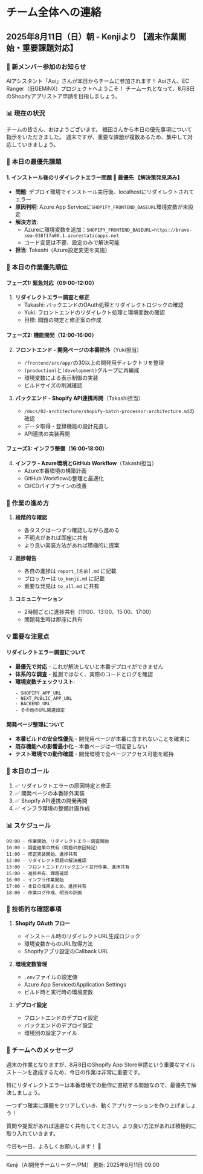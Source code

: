 # チーム全体への連絡

## 2025年8月11日（日）朝 - Kenjiより 【週末作業開始・重要課題対応】

### 🎉 新メンバー参加のお知らせ
AIアシスタント「Aoi」さんが本日からチームに参加されます！
Aoiさん、EC Ranger（旧GEMiNX）プロジェクトへようこそ！
チーム一丸となって、8月8日のShopifyアプリストア申請を目指しましょう。

### 📊 現在の状況

チームの皆さん、おはようございます。
福田さんから本日の優先事項について指示をいただきました。
週末ですが、重要な課題が複数あるため、集中して対応していきましょう。

### 🚨 本日の最優先課題

#### 1. **インストール後のリダイレクトエラー問題** 🔴 最優先 【解決策発見済み】
- **問題**: デプロイ環境でインストール実行後、localhostにリダイレクトされてエラー
- **原因判明**: Azure App Serviceに`SHOPIFY_FRONTEND_BASEURL`環境変数が未設定
- **解決方法**: 
  - Azureに環境変数を追加：`SHOPIFY_FRONTEND_BASEURL=https://brave-sea-038f17a00.1.azurestaticapps.net`
  - コード変更は不要、設定のみで解決可能
- **担当**: Takashi（Azure設定変更を実施）

### 🎯 本日の作業優先順位

#### フェーズ1: 緊急対応（09:00-12:00）
1. **リダイレクトエラー調査と修正**
   - Takashi: バックエンドのOAuth処理とリダイレクトロジックの確認
   - Yuki: フロントエンドのリダイレクト処理と環境変数の確認
   - 目標: 問題の特定と修正案の作成

#### フェーズ2: 機能開発（12:00-16:00）
2. **フロントエンド - 開発ページの本番除外**（Yuki担当）
   - `/frontend/src/app/`の30以上の開発用ディレクトリを整理
   - `(production)`と`(development)`グループに再編成
   - 環境変数による表示制御の実装
   - ビルドサイズの削減確認

3. **バックエンド - Shopify API連携再開**（Takashi担当）
   - `/docs/02-architecture/shopify-batch-processor-architecture.md`の確認
   - データ取得・登録機能の設計見直し
   - API連携の実装再開

#### フェーズ3: インフラ整備（16:00-18:00）
4. **インフラ - Azure環境とGitHub Workflow**（Takashi担当）
   - Azure本番環境の構築計画
   - GitHub Workflowの整理と最適化
   - CI/CDパイプラインの改善

### 📝 作業の進め方

1. **段階的な確認**
   - 各タスクは一つずつ確認しながら進める
   - 不明点があれば即座に共有
   - より良い実装方法があれば積極的に提案

2. **進捗報告**
   - 各自の進捗は `report_[名前].md` に記載
   - ブロッカーは `to_kenji.md` に記載
   - 重要な発見は `to_all.md` に共有

3. **コミュニケーション**
   - 2時間ごとに進捗共有（11:00、13:00、15:00、17:00）
   - 問題発生時は即座に共有

### 💡 重要な注意点

#### リダイレクトエラー調査について
- **最優先で対応** - これが解決しないと本番デプロイができません
- **体系的な調査** - 推測ではなく、実際のコードとログを確認
- **環境変数チェックリスト**:
  ```
  - SHOPIFY_APP_URL
  - NEXT_PUBLIC_APP_URL
  - BACKEND_URL
  - その他のURL関連設定
  ```

#### 開発ページ整理について
- **本番ビルドの安全性優先** - 開発用ページが本番に含まれないことを確実に
- **既存機能への影響最小化** - 本番ページは一切変更しない
- **テスト環境での動作確認** - 開発環境で全ページアクセス可能を維持

### 🎯 本日のゴール

1. ✅ リダイレクトエラーの原因特定と修正
2. ✅ 開発ページの本番除外実装
3. ✅ Shopify API連携の開発再開
4. ✅ インフラ環境の整備計画作成

### 📊 スケジュール

```
09:00 - 作業開始、リダイレクトエラー調査開始
10:00 - 調査結果の共有（問題の原因特定）
11:00 - 修正実装開始、進捗共有
12:00 - リダイレクト問題の解決確認
13:00 - フロントエンド/バックエンド並行作業、進捗共有
15:00 - 進捗共有、課題確認
16:00 - インフラ作業開始
17:00 - 本日の成果まとめ、進捗共有
18:00 - 作業ログ作成、明日の計画
```

### 🔧 技術的な確認事項

1. **Shopify OAuth フロー**
   - インストール時のリダイレクトURL生成ロジック
   - 環境変数からのURL取得方法
   - Shopifyアプリ設定のCallback URL

2. **環境変数管理**
   - `.env`ファイルの設定値
   - Azure App ServiceのApplication Settings
   - ビルド時と実行時の環境変数

3. **デプロイ設定**
   - フロントエンドのデプロイ設定
   - バックエンドのデプロイ設定
   - 環境別の設定ファイル

### 💪 チームへのメッセージ

週末の作業となりますが、8月8日のShopify App Store申請という重要なマイルストーンを達成するため、今日の作業は非常に重要です。

特にリダイレクトエラーは本番環境での動作に直結する問題なので、最優先で解決しましょう。

一つずつ確実に課題をクリアしていき、動くアプリケーションを作り上げましょう！

質問や提案があれば遠慮なく共有してください。より良い方法があれば積極的に取り入れていきます。

今日も一日、よろしくお願いします！ 🚀

---
Kenji（AI開発チームリーダー/PM）
更新: 2025年8月11日 09:00